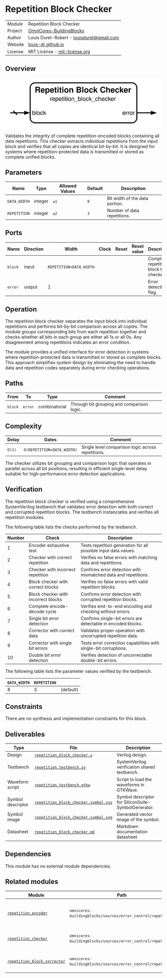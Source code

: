 # Repetition Block Checker

|         |                                                                                  |
| ------- | -------------------------------------------------------------------------------- |
| Module  | Repetition Block Checker                                                         |
| Project | [OmniCores-BuildingBlocks](https://github.com/Louis-DR/OmniCores-BuildingBlocks) |
| Author  | Louis Duret-Robert - [louisduret@gmail.com](mailto:louisduret@gmail.com)         |
| Website | [louis-dr.github.io](https://louis-dr.github.io)                                 |
| License | MIT License - [mit-license.org](https://mit-license.org)                         |

## Overview

![repetition_block_checker](repetition_block_checker.symbol.svg)

Validates the integrity of complete repetition-encoded blocks containing all data repetitions. This checker extracts individual repetitions from the input block and verifies that all copies are identical bit-by-bit. It is designed for systems where repetition-protected data is transmitted or stored as complete unified blocks.

## Parameters

| Name         | Type    | Allowed Values | Default | Description                    |
| ------------ | ------- | -------------- | ------- | ------------------------------ |
| `DATA_WIDTH` | integer | `≥1`           | `8`     | Bit width of the data portion. |
| `REPETITION` | integer | `≥2`           | `3`     | Number of data repetitions.    |

## Ports

| Name    | Direction | Width                   | Clock | Reset | Reset value | Description                              |
| ------- | --------- | ----------------------- | ----- | ----- | ----------- | ---------------------------------------- |
| `block` | input     | `REPETITION×DATA_WIDTH` |       |       |             | Complete repetition block to be checked. |
| `error` | output    | 1                       |       |       |             | Error detection flag.                    |

## Operation

The repetition block checker separates the input block into individual repetitions and performs bit-by-bit comparison across all copies. The module groups corresponding bits from each repetition together and checks whether all bits in each group are either all 1s or all 0s. Any disagreement among repetitions indicates an error condition.

The module provides a unified interface for error detection in systems where repetition-protected data is transmitted or stored as complete blocks. This approach simplifies system design by eliminating the need to handle data and repetition codes separately during error checking operations.

## Paths

| From    | To      | Type          | Comment                                    |
| ------- | ------- | ------------- | ------------------------------------------ |
| `block` | `error` | combinatorial | Through bit grouping and comparison logic. |

## Complexity

| Delay  | Gates                      | Comment                                           |
| ------ | -------------------------- | ------------------------------------------------- |
| `O(1)` | `O(REPETITION×DATA_WIDTH)` | Single level comparison logic across repetitions. |

The checker utilizes bit grouping and comparison logic that operates in parallel across all bit positions, resulting in efficient single-level delay suitable for high-performance error detection applications.

## Verification

The repetition block checker is verified using a comprehensive SystemVerilog testbench that validates error detection with both correct and corrupted repetition blocks. The testbench instanciates and verifies all repetition modules.

The following table lists the checks performed by the testbench.

| Number | Check                               | Description                                                      |
| ------ | ----------------------------------- | ---------------------------------------------------------------- |
| 1      | Encoder exhaustive test             | Tests repetition generation for all possible input data values.  |
| 2      | Checker with correct repetition     | Verifies no false errors with matching data and repetitions.     |
| 3      | Checker with incorrect repetition   | Confirms error detection with mismatched data and repetitions.   |
| 4      | Block checker with correct blocks   | Verifies no false errors with valid repetition blocks.           |
| 5      | Block checker with incorrect blocks | Confirms error detection with corrupted repetition blocks.       |
| 6      | Complete encode-decode cycle        | Verifies end-to-end encoding and checking without errors.        |
| 7      | Single bit error detection          | Confirms single-bit errors are detectable in encoded blocks.     |
| 8      | Corrector with correct data         | Validates proper operation with uncorrupted repetition data.     |
| 9      | Corrector with single bit errors    | Tests error correction capabilities with single-bit corruptions. |
| 10     | Double bit error detection          | Verifies detection of uncorrectable double-bit errors.           |

The following table lists the parameter values verified by the testbench.

| `DATA_WIDTH` | `REPETITION` |           |
| ------------ | ------------ | --------- |
| 8            | 3            | (default) |

## Constraints

There are no synthesis and implementation constraints for this block.

## Deliverables

| Type              | File                                                                         | Description                                         |
| ----------------- | ---------------------------------------------------------------------------- | --------------------------------------------------- |
| Design            | [`repetition_block_checker.v`](repetition_block_checker.v)                   | Verilog design.                                     |
| Testbench         | [`repetition.testbench.sv`](repetition.testbench.sv)                         | SystemVerilog verification shared testbench.        |
| Waveform script   | [`repetition.testbench.gtkw`](repetition.testbench.gtkw)                     | Script to load the waveforms in GTKWave.            |
| Symbol descriptor | [`repetition_block_checker.symbol.sss`](repetition_block_checker.symbol.sss) | Symbol descriptor for SiliconSuite-SymbolGenerator. |
| Symbol image      | [`repetition_block_checker.symbol.svg`](repetition_block_checker.symbol.svg) | Generated vector image of the symbol.               |
| Datasheet         | [`repetition_block_checker.md`](repetition_block_checker.md)                 | Markdown documentation datasheet.                   |

## Dependencies

This module has no external module dependencies.

## Related modules

| Module                                                        | Path                                                        | Comment                                        |
| ------------------------------------------------------------- | ----------------------------------------------------------- | ---------------------------------------------- |
| [`repetition_encoder`](repetition_encoder.md)                 | `omnicores-buildingblocks/sources/error_control/repetition` | Internal dependency for repetition generation. |
| [`repetition_checker`](repetition_checker.md)                 | `omnicores-buildingblocks/sources/error_control/repetition` | Variant for separate data and code.            |
| [`repetition_block_corrector`](repetition_block_corrector.md) | `omnicores-buildingblocks/sources/error_control/repetition` | Variant with error correction capability.      |